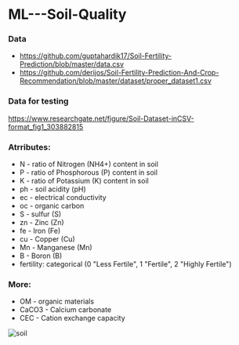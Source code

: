 # ML---Soil-Quality

### Data
- https://github.com/guptahardik17/Soil-Fertility-Prediction/blob/master/data.csv
- https://github.com/derijos/Soil-Fertility-Prediction-And-Crop-Recommendation/blob/master/dataset/proper_dataset1.csv

### Data for testing
https://www.researchgate.net/figure/Soil-Dataset-inCSV-format_fig1_303882815


### Atrributes:
- N - ratio of Nitrogen (NH4+) content in soil 
- P - ratio of Phosphorous (P) content in soil 
- K - ratio of Potassium (K) content in soil 
- ph - soil acidity (pH)
- ec - electrical conductivity
- oc - organic carbon
- S - sulfur (S)
- zn - Zinc (Zn)
- fe - Iron (Fe)
- cu - Copper (Cu)
- Mn - Manganese (Mn)
- B - Boron (B)
- fertility: categorical (0 "Less Fertile", 1 "Fertile", 2 "Highly Fertile")


### More:
- OM - organic materials
- CaCO3 - Calcium carbonate
- CEC - Cation exchange capacity

![soil](https://user-images.githubusercontent.com/103903785/215579657-2e4f6382-d0be-4ad0-a5c7-ac23ad9255c8.jpg)
